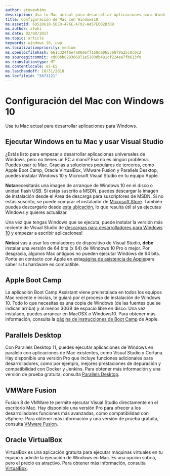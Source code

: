 ```yaml
---
author: stevewhims
description: Usa tu Mac actual para desarrollar aplicaciones para Windows.
title: Configuración de Mac con Windows10
ms.assetid: 6D520610-5DE0-476E-A792-AA57E002D309
ms.author: stwhi
ms.date: 02/08/2017
ms.topic: article
keywords: windows 10, uwp
ms.localizationpriority: medium
ms.openlocfilehash: 661c324fbe7a80a6ff150da06536879a25c0c0c2
ms.sourcegitcommit: cd00bb829306871e5103db481cf224ea7fb613f0
ms.translationtype: MT
ms.contentlocale: es-ES
ms.lasthandoff: 10/31/2018
ms.locfileid: "5873121"
---
```

# <a name="setting-up-your-mac-with-windows-10"></a>Configuración del Mac con Windows 10


Usa tu Mac actual para desarrollar aplicaciones para Windows.

## <a name="run-windows-on-your-mac-and-use-visual-studio"></a>Ejecutar Windows en tu Mac y usar Visual Studio

¿Estás listo para empezar a desarrollar aplicaciones universales de Windows, pero no tienes un PC a mano? Eso no es ningún problema. Puedes usar tu Mac. Gracias a soluciones populares de terceros, como Apple Boot Camp, Oracle VirtualBox, VMware Fusion y Parallels Desktop, puedes instalar Windows 10 y Microsoft Visual Studio en tu equipo Apple.

**Nota**necesitarás una imagen de arranque de Windows 10 en el disco o unidad flash USB. Si estás suscrito a MSDN, puedes descargar la imagen de instalación desde el Área de descarga para suscriptores de MSDN. Si no estás suscrito, se puede comprar el instalador de [Microsoft Store](http://apps.microsoft.com/windows/app). También puedes descargarlo desde [esta ubicación](http://go.microsoft.com/fwlink/?LinkId=623906), lo que resulta útil si ya ejecutas Windows y quieres actualizar.

Una vez que tengas Windows que se ejecuta, puede instalar la versión más reciente de Visual Studio de [descargas para desarrolladores para Windows 10](https://developer.microsoft.com/en-us/windows/downloads) y empezar a escribir aplicaciones!

**Nota**si vas a usar los emuladores de dispositivo de Visual Studio, **debe** instalar una versión de 64 bits (x 64) de Windows 10 Pro o mejor. Por desgracia, algunos Mac antiguos no pueden ejecutar Windows de 64 bits. Ponte en contacto con Apple en esta[página de asistencia de Apple](http://go.microsoft.com/fwlink/p/?LinkID=397959)para saber si tu hardware es compatible.

## <a name="apple-boot-camp"></a>Apple Boot Camp

La aplicación Boot Camp Assistant viene preinstalada en todos los equipos Mac reciente e inicias, te guiará por el proceso de instalación de Windows 10. Todo lo que necesitas es una copia de Windows (de las fuentes que se indican arriba) y al menos 30GB de espacio libre en disco. Una vez instalado, puedes arrancar en MacOSX o Windows10. Para obtener más información, consulta la [página de instrucciones de Boot Camp](http://go.microsoft.com/fwlink/?LinkId=623912) de Apple.

## <a name="parallels-desktop"></a>Parallels Desktop

Con Parallels Desktop 11, puedes ejecutar aplicaciones de Windows en paralelo con aplicaciones de Mac existentes, como Visual Studio y Cortana. Hay disponible una versión Pro que incluye funciones adicionales para desarrolladores, como por ejemplo, mejores prestaciones de depuración y compatibilidad con Docker y Jenkins. Para obtener más información y una versión de prueba gratuita, consulta [Parallels Desktop](http://go.microsoft.com/fwlink/p/?LinkId=281827).

## <a name="vmware-fusion"></a>VMWare Fusion

Fusion 8 de VMWare te permite ejecutar Visual Studio directamente en el escritorio Mac. Hay disponible una versión Pro para ofrecer a los desarrolladores funciones más avanzadas, como compatibilidad con vSphere. Para obtener más información y una versión de prueba gratuita, consulta [VMware Fusion](http://go.microsoft.com/fwlink/p/?LinkId=281826).

## <a name="oracle-virtualbox"></a>Oracle VirtualBox

VirtualBox es una aplicación gratuita para ejecutar máquinas virtuales en tu equipo y admite la ejecución de Windows en Mac. Es una opción sobria, pero el precio es atractivo. Para obtener más información, consulta [VirtualBox](http://go.microsoft.com/fwlink/p/?LinkId=280599).


